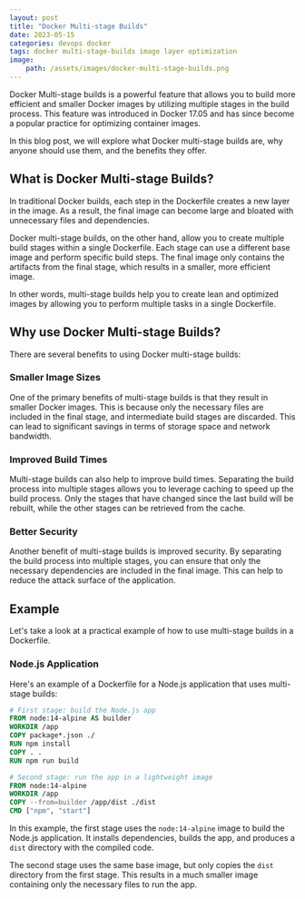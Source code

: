 ```yaml
---
layout: post
title: "Docker Multi-stage Builds"
date: 2023-05-15
categories: devops docker
tags: docker multi-stage-builds image layer optimization
image:
    path: /assets/images/docker-multi-stage-builds.png
---
```


Docker Multi-stage builds is a powerful feature that allows you to build more efficient and smaller Docker images by utilizing multiple stages in the build process. This feature was introduced in Docker 17.05 and has since become a popular practice for optimizing container images.

In this blog post, we will explore what Docker multi-stage builds are, why anyone should use them, and the benefits they offer.

## What is Docker Multi-stage Builds?

In traditional Docker builds, each step in the Dockerfile creates a new layer in the image. As a result, the final image can become large and bloated with unnecessary files and dependencies.

Docker multi-stage builds, on the other hand, allow you to create multiple build stages within a single Dockerfile. Each stage can use a different base image and perform specific build steps. The final image only contains the artifacts from the final stage, which results in a smaller, more efficient image.

In other words, multi-stage builds help you to create lean and optimized images by allowing you to perform multiple tasks in a single Dockerfile.

## Why use Docker Multi-stage Builds?

There are several benefits to using Docker multi-stage builds:

### Smaller Image Sizes

One of the primary benefits of multi-stage builds is that they result in smaller Docker images. This is because only the necessary files are included in the final stage, and intermediate build stages are discarded. This can lead to significant savings in terms of storage space and network bandwidth.

### Improved Build Times

Multi-stage builds can also help to improve build times. Separating the build process into multiple stages allows you to leverage caching to speed up the build process. Only the stages that have changed since the last build will be rebuilt, while the other stages can be retrieved from the cache.

### Better Security

Another benefit of multi-stage builds is improved security. By separating the build process into multiple stages, you can ensure that only the necessary dependencies are included in the final image. This can help to reduce the attack surface of the application.

## Example

Let's take a look at a practical example of how to use multi-stage builds in a Dockerfile.

### Node.js Application

Here's an example of a Dockerfile for a Node.js application that uses multi-stage builds:

```Dockerfile
# First stage: build the Node.js app
FROM node:14-alpine AS builder
WORKDIR /app
COPY package*.json ./
RUN npm install
COPY . .
RUN npm run build

# Second stage: run the app in a lightweight image
FROM node:14-alpine
WORKDIR /app
COPY --from=builder /app/dist ./dist
CMD ["npm", "start"]
```

In this example, the first stage uses the `node:14-alpine` image to build the Node.js application. It installs dependencies, builds the app, and produces a `dist` directory with the compiled code.

The second stage uses the same base image, but only copies the `dist` directory from the first stage. This results in a much smaller image containing only the necessary files to run the app.
